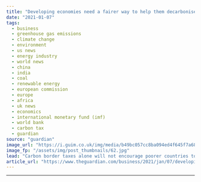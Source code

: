 ```yaml
---
title: "Developing economies need a fairer way to help them decarbonise | Kenneth Rogoff"
date: "2021-01-07"
tags: 
  - business
  - greenhouse gas emissions
  - climate change
  - environment
  - us news
  - energy industry
  - world news
  - china
  - india
  - coal
  - renewable energy
  - european commission
  - europe
  - africa
  - uk news
  - economics
  - international monetary fund (imf)
  - world bank
  - carbon tax
  - guardian
source: "guardian"
image_url: "https://i.guim.co.uk/img/media/b49bc057cc8ba094ed4f645f7a68aa61ee76164b/135_51_3345_2008/master/3345.jpg?width=460&quality=85&auto=format&fit=max&s=dd4e104362b5dc9f5408419295ac114e"
image_fp: "/assets/img/post_thumbnails/62.jpg"
lead: "Carbon border taxes alone will not encourage poorer countries to meet climate goalsWith the US president-elect Joe Biden’s incoming administration promising a fresh, rational approach to climate change, now is an ideal time to make the case for a Wor..."
article_url: "https://www.theguardian.com/business/2021/jan/07/developing-economies-need-a-fairer-way-to-help-them-decarbonise"
---
```


---
